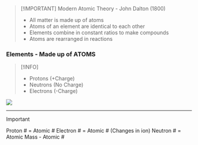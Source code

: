 
>[!IMPORTANT] Modern Atomic Theory - John Dalton (1800)
> - All matter is made up of atoms
> - Atoms of an element are identical to each other
> - Elements combine in constant ratios to make compounds
> - Atoms are rearranged in reactions

### Elements - Made up of ATOMS

>[!INFO]
> - Protons (+Charge)
> - Neutrons (No Charge)
> - Electrons (-Charge)

![](https://lh6.googleusercontent.com/ulwhbFUpGX58zlb3KDUwveSn56iWgUd1B9CbO_dN3buSOY5IzZPqyoZVHsFRm-iRwTG79hBZemdeVMXbMIYWJPV8Pf2tvZnNAfxiZhtxwMhFB-wKgh1e8lDcpKJ7ZbIXYKQ0DbMo3BhL6vroio770g=nw)
___

> [!IMPORTANT] 
> Proton # = Atomic #
> Electron # = Atomic # (Changes in ion)
> Neutron # = Atomic Mass - Atomic #

